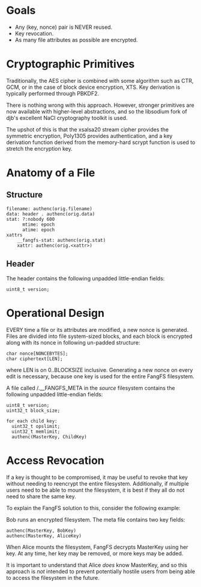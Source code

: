 Goals
=====

- Any (key, nonce) pair is NEVER reused.
- Key revocation.
- As many file attributes as possible are encrypted.

Cryptographic Primitives
========================

Traditionally, the AES cipher is combined with some algorithm
such as CTR, GCM, or in the case of block device encryption, XTS.
Key derivation is typically performed through PBKDF2.

There is nothing wrong with this approach. However, stronger primitives are
now available with higher-level abstractions, and so the libsodium fork
of djb's excellent NaCl cryptography toolkit is used.

The upshot of this is that the xsalsa20 stream cipher provides the symmetric
encryption, Poly1305 provides authentication, and a key derivation function
derived from the memory-hard scrypt function is used to stretch the encryption
key.

Anatomy of a File
=================

Structure
---------

    filename: authenc(orig.filename)
    data: header . authenc(orig.data)
    stat: ?:nobody 600
          mtime: epoch
          atime: epoch
    xattrs
        __fangfs-stat: authenc(orig.stat)
        xattr: authenc(orig.<xattr>)

Header
------

The header contains the following unpadded little-endian fields:

    uint8_t version;

Operational Design
==================

EVERY time a file or its attributes are modified, a new nonce is generated.
Files are divided into file system-sized blocks, and each block is
encrypted along with its nonce in following un-padded structure:

    char nonce[NONCEBYTES];
    char ciphertext[LEN];

where LEN is on 0..BLOCKSIZE inclusive.  Generating a new nonce on every edit
is necessary, because one key is used for the entire FangFS filesystem.

A file called /.__FANGFS_META in the *source* filesystem contains the
following unpadded little-endian fields:

    uint8_t version;
    uint32_t block_size;
  
    for each child key:
      uint32_t opslimit;
      uint32_t memlimit;
      authenc(MasterKey, ChildKey)

Access Revocation
=================

If a key is thought to be compromised, it may be useful to revoke that key
without needing to reencrypt the entire filesystem. Additionally, if multiple
users need to be able to mount the filesystem, it is best if they all do not
need to share the same key.

To explain the FangFS solution to this, consider the following example:

Bob runs an encrypted filesystem. The meta file contains two key fields:

    authenc(MasterKey, BobKey)
    authenc(MasterKey, AliceKey)

When Alice mounts the filesystem, FangFS decrypts MasterKey using her key.
At any time, her key may be removed, or more keys may be added.

It is important to understand that Alice *does* know MasterKey, and so this
approach is *not* intended to prevent potentially hostile users from being
able to access the filesystem in the future.
